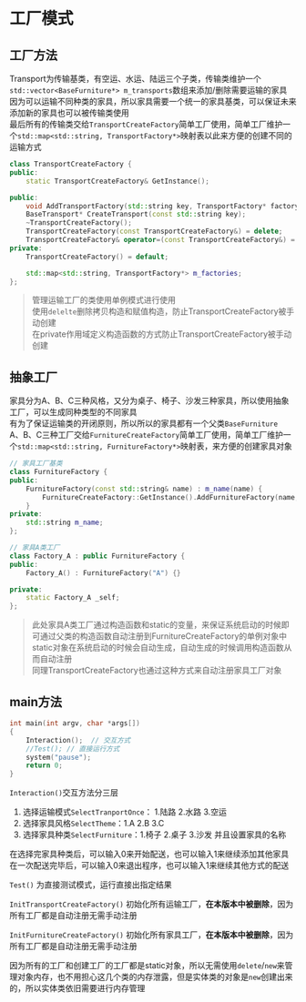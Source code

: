 <!--
 * @Version: 
 * @Autor: LC
 * @Date: 2021-11-30 15:04:26
 * @LastEditors: LC
 * @LastEditTime: 2021-12-01 12:09:56
 * @Description: 工厂模式
-->
# 工厂模式

## 工厂方法

Transport为传输基类，有空运、水运、陆运三个子类，传输类维护一个`std::vector<BaseFurniture*> m_transports`数组来添加/删除需要运输的家具  
因为可以运输不同种类的家具，所以家具需要一个统一的家具基类，可以保证未来添加新的家具也可以被传输类使用  
最后所有的传输类交给`TransportCreateFactory`简单工厂使用，简单工厂维护一个`std::map<std::string, TransportFactory*>`映射表以此来方便的创建不同的运输方式

```cpp
class TransportCreateFactory {
public:
	static TransportCreateFactory& GetInstance();

public:
	void AddTransportFactory(std::string key, TransportFactory* factory);
	BaseTransport* CreateTransport(const std::string key);
	~TransportCreateFactory();
	TransportCreateFactory(const TransportCreateFactory&) = delete;    // 不允许拷贝构造
	TransportCreateFactory& operator=(const TransportCreateFactory&) = delete;
private:
	TransportCreateFactory() = default;

	std::map<std::string, TransportFactory*> m_factories;
};
```

> 管理运输工厂的类使用单例模式进行使用  
> 使用`delelte`删除拷贝构造和赋值构造，防止TransportCreateFactory被手动创建  
> 在private作用域定义构造函数的方式防止TransportCreateFactory被手动创建  

## 抽象工厂

家具分为A、B、C三种风格，又分为桌子、椅子、沙发三种家具，所以使用抽象工厂，可以生成同种类型的不同家具  
有为了保证运输类的开闭原则，所以所以的家具都有一个父类`BaseFurniture`  
A、B、C三种工厂交给`FurnitureCreateFactory`简单工厂使用，简单工厂维护一个`std::map<std::string, FurnitureFactory*>`映射表，来方便的创建家具对象

```cpp
// 家具工厂基类
class FurnitureFactory {
public:
	FurnitureFactory(const std::string& name) : m_name(name) {
		FurnitureCreateFactory::GetInstance().AddFurnitureFactory(name, this);
	}
private:
	std::string m_name;
};

// 家具A类工厂
class Factory_A : public FurnitureFactory {
public:
	Factory_A() : FurnitureFactory("A") {}

private:
	static Factory_A _self;
};
```

> 此处家具A类工厂通过构造函数和static的变量，来保证系统启动的时候即可通过父类的构造函数自动注册到FurnitureCreateFactory的单例对象中  
> static对象在系统启动的时候会自动生成，自动生成的时候调用构造函数从而自动注册  
> 同理TransportCreateFactory也通过这种方式来自动注册家具工厂对象  

## main方法

```cpp
int main(int argv, char *args[])
{
    Interaction();  // 交互方式
    //Test(); // 直接运行方式
    system("pause");
    return 0;
}
```

`Interaction()`交互方法分三层  

1. 选择运输模式`SelectTranportOnce`： 1.陆路 2.水路 3.空运
2. 选择家具风格`SelectTheme`：1.A 2.B 3.C
3. 选择家具种类`SelectFurniture`：1.椅子 2.桌子 3.沙发 并且设置家具的名称

在选择完家具种类后，可以输入0来开始配送，也可以输入1来继续添加其他家具  
在一次配送完毕后，可以输入0来退出程序，也可以输入1来继续其他方式的配送

`Test()` 为直接测试模式，运行直接出指定结果  

`InitTransportCreateFactory()` 初始化所有运输工厂，**在本版本中被删除**，因为所有工厂都是自动注册无需手动注册

`InitFurnitureCreateFactory()` 初始化所有家具工厂，**在本版本中被删除**，因为所有工厂都是自动注册无需手动注册  

因为所有的工厂和创建工厂的工厂都是static对象，所以无需使用`delete`/`new`来管理对象内存，也不用担心这几个类的内存泄露，但是实体类的对象是`new`创建出来的，所以实体类依旧需要进行内存管理  